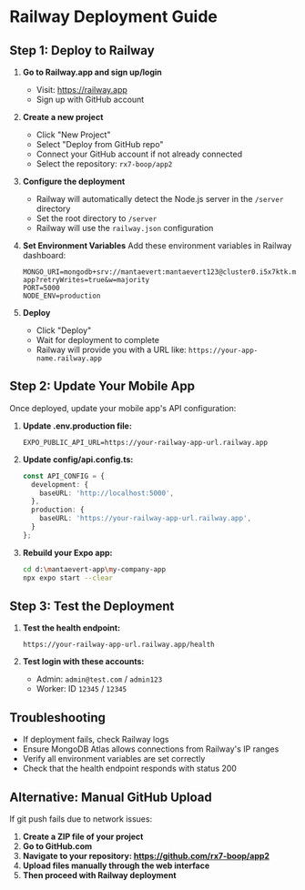 # Railway Deployment Guide

## Step 1: Deploy to Railway

1. **Go to Railway.app and sign up/login**
   - Visit: https://railway.app
   - Sign up with GitHub account

2. **Create a new project**
   - Click "New Project"
   - Select "Deploy from GitHub repo"
   - Connect your GitHub account if not already connected
   - Select the repository: `rx7-boop/app2`

3. **Configure the deployment**
   - Railway will automatically detect the Node.js server in the `/server` directory
   - Set the root directory to `/server`
   - Railway will use the `railway.json` configuration

4. **Set Environment Variables**
   Add these environment variables in Railway dashboard:
   ```
   MONGO_URI=mongodb+srv://mantaevert:mantaevert123@cluster0.i5x7ktk.mongodb.net/mantaevert-app?retryWrites=true&w=majority
   PORT=5000
   NODE_ENV=production
   ```

5. **Deploy**
   - Click "Deploy"
   - Wait for deployment to complete
   - Railway will provide you with a URL like: `https://your-app-name.railway.app`

## Step 2: Update Your Mobile App

Once deployed, update your mobile app's API configuration:

1. **Update .env.production file:**
   ```
   EXPO_PUBLIC_API_URL=https://your-railway-app-url.railway.app
   ```

2. **Update config/api.config.ts:**
   ```typescript
   const API_CONFIG = {
     development: {
       baseURL: 'http://localhost:5000',
     },
     production: {
       baseURL: 'https://your-railway-app-url.railway.app',
     }
   };
   ```

3. **Rebuild your Expo app:**
   ```bash
   cd d:\mantaevert-app\my-company-app
   npx expo start --clear
   ```

## Step 3: Test the Deployment

1. **Test the health endpoint:**
   ```
   https://your-railway-app-url.railway.app/health
   ```

2. **Test login with these accounts:**
   - Admin: `admin@test.com` / `admin123`
   - Worker: ID `12345` / `12345`

## Troubleshooting

- If deployment fails, check Railway logs
- Ensure MongoDB Atlas allows connections from Railway's IP ranges
- Verify all environment variables are set correctly
- Check that the health endpoint responds with status 200

## Alternative: Manual GitHub Upload

If git push fails due to network issues:

1. **Create a ZIP file of your project**
2. **Go to GitHub.com**
3. **Navigate to your repository: https://github.com/rx7-boop/app2**
4. **Upload files manually through the web interface**
5. **Then proceed with Railway deployment**